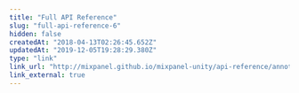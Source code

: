 ```yaml
---
title: "Full API Reference"
slug: "full-api-reference-6"
hidden: false
createdAt: "2018-04-13T02:26:45.652Z"
updatedAt: "2019-12-05T19:28:29.380Z"
type: "link"
link_url: "http://mixpanel.github.io/mixpanel-unity/api-reference/annotated.html"
link_external: true
---
```

